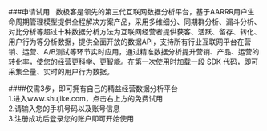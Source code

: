 ###申请试用  
数极客是领先的第三代互联网数据分析平台，基于AARRR用户生命周期管理模型提供全程解决方案产品，采用多维细分、同期群分析、漏斗分析、对比分析等超过十种数据分析方法为互联网经营者提供获客、活跃、留存、转化、用户行为等分析数据，提供全面开放的数据API，支持所有行业互联网平台在营销、运营、A/B测试等环节实时应用，通过精准数据分析提升营销、产品、运营的转化率，使您的经营更科学、更智能。在第一次使用时加载一段 SDK 代码，即可采集全量、实时的用户行为数据。  

####仅需3步，即可拥有自己的精益经营数据分析平台  
1.进入www.shujike.com，点击右上方的免费试用  
2.请输入您的手机号码以及账号信息  
3.注册成功后登录您的账户即可开始使用  
